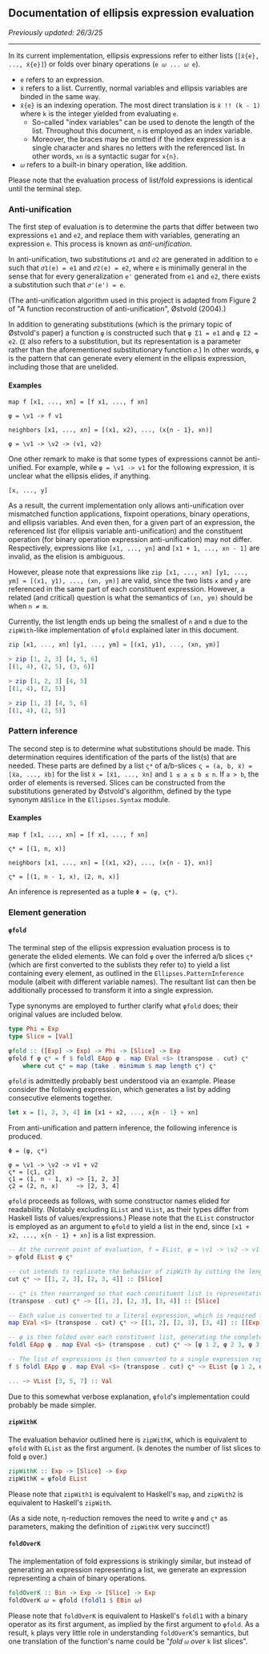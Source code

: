 ## Documentation of ellipsis expression evaluation

*Previously updated: 26/3/25*

---

In its current implementation, ellipsis expressions refer to
either lists (`[ẍ{e}, ..., ẍ{e}]`) or folds over binary operations (`e 𝜔 ... 𝜔 e`).
- `e` refers to an expression.
- `ẍ` refers to a list. Currently, normal variables and ellipsis variables are binded in the same way.
- `ẍ{e}` is an indexing operation. The most direct translation is `ẍ !! (k - 1)` where `k` is the integer yielded from evaluating `e`. 
    - So-called "index variables" can be used to denote the length of the list. Throughout this document, `n` is employed as an index variable.
    - Moreover, the braces may be omitted if the index expression is a single character and shares no letters with the referenced list. In other words, `xn` is a syntactic sugar for `x{n}`.
- `𝜔` refers to a built-in binary operation, like addition.

Please note that the evaluation process of list/fold expressions is identical until the terminal step.

### Anti-unification

The first step of evaluation is to determine the parts that differ between two expressions `e1` and `e2`, and replace them with variables, generating an expression `e`. This process is known as *anti-unification*.

In anti-unification, two substitutions `𝜎1` and `𝜎2` are generated in addition to `e` such that `𝜎1(e) = e1` and `𝜎2(e) = e2`, where `e` is minimally general in the sense that for every generalization `e'` generated from `e1` and `e2`, there exists a substitution such that `𝜎'(e') = e`. 

(The anti-unification algorithm used in this project is adapted from Figure 2 of "A function reconstruction of anti-unification", Østvold (2004).)

In addition to generating substitutions (which is the primary topic of Østvold's paper) a function `φ` is constructed such that `φ Σ1 = e1` and `φ Σ2 = e2`. (`Σ` also refers to a substitution, but its representation is a parameter rather than the aforementioned substitutionary function `𝜎`.) In other words, `φ` is the pattern that can generate every element in the ellipsis expression, including those that are unelided.

#### Examples

```
map f [x1, ..., xn] = [f x1, ..., f xn]

φ = \v1 -> f v1
```

```
neighbors [x1, ..., xn] = [(x1, x2), ..., (x{n - 1}, xn)]

φ = \v1 -> \v2 -> (v1, v2)
```

One other remark to make is that some types of expressions cannot be anti-unified. For example, while `φ = \v1 -> v1` for the following expression, it is unclear what the ellipsis elides, if anything.

```
[x, ..., y]
```

As a result, the current implementation only allows anti-unification over mismatched function applications, fixpoint operations,  binary operations, and ellipsis variables. And even then, for a given part of an expression, the referenced list (for ellipsis variable anti-unification) and the constituent operation (for binary operation expression anti-unification) may not differ. Respectively, expressions like `[x1, ..., yn]` and `[x1 + 1, ..., xn - 1]` are invalid, as the elision is ambiguous. 

However, please note that expressions like `zip [x1, ..., xn] [y1, ..., ym] = [(x1, y1), ..., (xn, ym)]` are valid, since the two lists `x` and `y` are referenced in the same part of each constituent expression. However, a related (and critical) question is what the semantics of `(xn, ym)` should be when `n ≠ m`. 

Currently, the list length ends up being the smallest of `n` and `m` due to the `zipWith`-like implementation of `φfold` explained later in this document.

```haskell
zip [x1, ..., xn] [y1, ..., ym] = [(x1, y1), ..., (xn, ym)]

> zip [1, 2, 3] [4, 5, 6]
[(1, 4), (2, 5), (3, 6)]

> zip [1, 2, 3] [4, 5]
[(1, 4), (2, 5)]

> zip [1, 2] [4, 5, 6]
[(1, 4), (2, 5)]
```

### Pattern inference

The second step is to determine what substitutions should be made. This determination requires identification of the parts of the list(s) that are needed. These parts are defined by a list `ς*` of a/b-slices `ς = (a, b, ẍ) = [ẍa, ..., ẍb]` for the list `ẍ = [ẍ1, ..., ẍn]` and `1 ≤ a ≤ b ≤ n`. If `a > b`, the order of elements is reversed. Slices can be constructed from the substitutions generated by Østvold's algorithm, defined by the type synonym `ABSlice` in the `Ellipses.Syntax` module.

#### Examples

```
map f [x1, ..., xn] = [f x1, ..., f xn]

ς* = [(1, n, x)]
```

```
neighbors [x1, ..., xn] = [(x1, x2), ..., (x{n - 1}, xn)]

ς* = [(1, n - 1, x), (2, n, x)]
```

An inference is represented as a tuple `Φ = (φ, ς*)`.

### Element generation

#### `φfold`

The terminal step of the ellipsis expression evaluation process is to generate the elided elements. We can fold `φ` over the inferred a/b slices `ς*` (which are first converted to the sublists they refer to) to yield a list containing every element, as outlined in the `Ellipses.PatternInference` module (albeit with different variable names). The resultant list can then be additionally processed to transform it into a single expression.

Type synonyms are employed to further clarify what `φfold` does; their original values are included below.

```haskell
type Phi = Exp
type Slice = [Val]

φfold :: ([Exp] -> Exp) -> Phi -> [Slice] -> Exp
φfold f φ ς* = f $ foldl EApp φ . map EVal <$> (transpose . cut) ς*
    where cut ς* = map (take . minimum $ map length ς*) ς*
```

`φfold` is admittedly probably best understood via an example. Please consider the following expression, which generates a list by adding consecutive elements together.

```haskell
let x = [1, 2, 3, 4] in [x1 + x2, ..., x{n - 1} + xn]
```

From anti-unification and pattern inference, the following inference is produced.

```
Φ = (φ, ς*)

φ = \v1 -> \v2 -> v1 + v2
ς* = [ς1, ς2]
ς1 = (1, n - 1, x) ~> [1, 2, 3]
ς2 = (2, n, x)     ~> [2, 3, 4]
```

`φfold` proceeds as follows, with some constructor names elided for readability. (Notably excluding `EList` and `VList`, as their types differ from Haskell lists of values/expressions.) Please note that the `EList` constructor is employed as an argument to `φfold` to yield a list in the end, since `[x1 + x2, ..., x{n - 1} + xn]` is a list expression.

```haskell
-- At the current point of evaluation, f = EList, φ = \v1 -> \v2 -> v1 + v2, and ς* is made up of list slices ς1 and ς2 which contain values.
> φfold EList φ ς*

-- cut intends to replicate the behavior of zipWith by cutting the length of every slice with respect to the shortest slice. Since every slice is the same length in this example, nothing happens.
cut ς* ~> [[1, 2, 3], [2, 3, 4]] :: [Slice]

-- ς* is then rearranged so that each constituent list is representative of the arguments passed together to φ.  
(transpose . cut) ς* ~> [[1, 2], [2, 3], [3, 4]] :: [Slice]

-- Each value is converted to a literal expression, which is required for applying φ. fmap makes this a little nicer!
map EVal <$> (transpose . cut) ς* ~> [[1, 2], [2, 3], [3, 4]] :: [[Exp]]

-- φ is then folded over each constituent list, generating the complete list of elements, including those elided by an ellipsis.
foldl EApp φ . map EVal <$> (transpose . cut) ς* ~> [φ 1 2, φ 2 3, φ 3 4] :: [Exp]

-- The list of expressions is then converted to a single expression representing a list. The ellipsis expression evaluation process is complete, and the resultant expression may now be fully evaluated in the usual manner.
f $ foldl EApp φ . map EVal <$> (transpose . cut) ς* ~> EList [φ 1 2, φ 2 3, φ 3 4] :: Exp

... ~> VList [3, 5, 7] :: Val
```

Due to this somewhat verbose explanation, `φfold`'s implementation could probably be made simpler.

#### `zipWithK`

The evaluation behavior outlined here is `zipWithK`, which is equivalent to `φfold` with `EList` as the first argument. (`k` denotes the number of list slices to fold `φ` over.)

```haskell
zipWithK :: Exp -> [Slice] -> Exp
zipWithK = φfold EList
```

Please note that `zipWith1` is equivalent to Haskell's `map`, and `zipWith2` is equivalent to Haskell's `zipWith`.

(As a side note, η-reduction removes the need to write `φ` and `ς*` as parameters, making the definition of `zipWithK` very succinct!)

#### `foldOverK`

The implementation of fold expressions is strikingly similar, but instead of generating an expression representing a list, we generate an expression representing a chain of binary operations.

```haskell
foldOverK :: Bin -> Exp -> [Slice] -> Exp
foldOverK 𝜔 = φfold (foldl1 $ EBin 𝜔)
```

Please note that `foldOverK` is equivalent to Haskell's `foldl1` with a binary operator as its first argument, as implied by the first argument to `φfold`. As a result, `k` plays very little role in understanding `foldOverK`'s semantics, but one translation of the function's name could be "*fold* `𝜔` *over* `k` list slices".